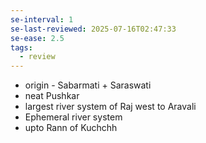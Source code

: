 ```yaml
---
se-interval: 1
se-last-reviewed: 2025-07-16T02:47:33
se-ease: 2.5
tags:
  - review
---
```

- origin - Sabarmati + Saraswati
- neat Pushkar 
- largest river system of Raj west to Aravali
- Ephemeral river system
- upto Rann of Kuchchh